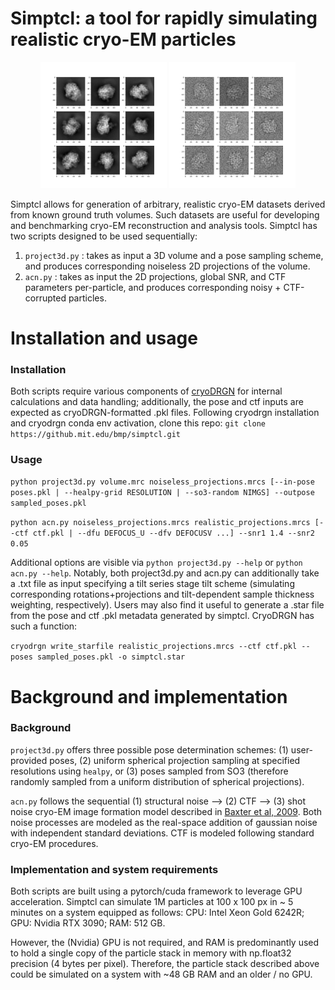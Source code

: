 # Simptcl: a tool for rapidly simulating realistic cryo-EM particles

<p align="middle">
    <img src="assets/out_noiseless.png" alt="Noiseless projections" width="40%"/> 
    <img src="assets/out_noisy.png" alt="Noisy + CTF-corrupted projections" width="40%"/>
</p>


Simptcl allows for generation of arbitrary, realistic cryo-EM datasets derived from known ground truth volumes. Such datasets are useful for developing and benchmarking cryo-EM reconstruction and analysis tools. Simptcl has two scripts designed to be used sequentially: 
1. `project3d.py` : takes as input a 3D volume and a pose sampling scheme, and produces corresponding noiseless 2D projections of the volume. 
2. `acn.py` : takes as input the  2D projections, global SNR, and CTF parameters per-particle, and produces corresponding noisy + CTF-corrupted particles. 

# Installation and usage
### Installation
Both scripts require various components of [cryoDRGN](https://github.com/zhonge/cryodrgn) for internal calculations and data handling; additionally, the pose and ctf inputs are expected as cryoDRGN-formatted .pkl files. Following cryodrgn installation and cryodrgn conda env activation, clone this repo: `git clone https://github.mit.edu/bmp/simptcl.git`

### Usage
`python project3d.py volume.mrc noiseless_projections.mrcs [--in-pose poses.pkl | --healpy-grid RESOLUTION | --so3-random NIMGS] --outpose sampled_poses.pkl`

`python acn.py noiseless_projections.mrcs realistic_projections.mrcs [--ctf ctf.pkl | --dfu DEFOCUS_U --dfv DEFOCUSV ...] --snr1 1.4 --snr2 0.05`

Additional options are visible via `python project3d.py --help` or `python acn.py --help`. Notably, both project3d.py and acn.py can additionally take a .txt file as input specifying a tilt series stage tilt scheme (simulating corresponding rotations+projections and tilt-dependent sample thickness weighting, respectively). Users may also find it useful to generate a .star file from the pose and ctf .pkl metadata generated by simptcl. CryoDRGN has such a function:

`cryodrgn write_starfile realistic_projections.mrcs --ctf ctf.pkl --poses sampled_poses.pkl -o simptcl.star`


# Background and implementation
### Background
`project3d.py` offers three possible pose determination schemes: (1) user-provided poses, (2) uniform spherical projection sampling at specified resolutions using `healpy`, or (3) poses sampled from SO3 (therefore randomly sampled from a uniform distribution of spherical projections). 

`acn.py` follows the sequential (1) structural noise --> (2) CTF --> (3) shot noise cryo-EM image formation model described in [Baxter et al, 2009](https://doi.org/10.1016%2Fj.jsb.2009.02.012). Both noise  processes are modeled as the real-space addition of gaussian noise with independent standard deviations. CTF is modeled following standard cryo-EM procedures. 

### Implementation and system requirements
Both scripts are built using a pytorch/cuda framework to leverage GPU acceleration. Simptcl can simulate 1M particles at 100 x 100 px in ~ 5 minutes on a system equipped as follows: CPU: Intel Xeon Gold 6242R; GPU: Nvidia RTX 3090; RAM: 512 GB.

However, the (Nvidia) GPU is not required, and RAM is predominantly used to hold a single copy of the particle stack in memory with np.float32 precision (4 bytes per pixel). Therefore, the particle stack described above could be simulated on a system with ~48 GB RAM and an older / no GPU.